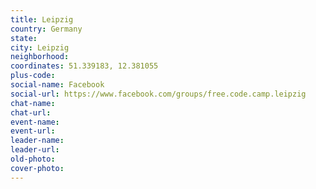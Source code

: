 ```yaml
---
title: Leipzig
country: Germany
state: 
city: Leipzig
neighborhood: 
coordinates: 51.339183, 12.381055
plus-code:
social-name: Facebook
social-url: https://www.facebook.com/groups/free.code.camp.leipzig
chat-name:
chat-url:
event-name:
event-url:
leader-name:
leader-url:
old-photo: 
cover-photo:
---
```

